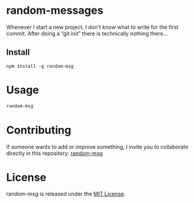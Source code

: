 # random-messages

Whenever I start a new project, I don't know what to write for the first commit. After doing a “git init” there is technically nothing there...

## Install

```npm
npm install -g random-msg
```

# Usage

```bash
random-msg
```

# Contributing
If someone wants to add or improve something, I invite you to collaborate directly in this repository: [random-msg](https://github.com/poncho29/package-npm-randomMsg)

# License
random-msg is released under the [MIT License](https://opensource.org/licenses/MIT).